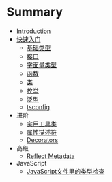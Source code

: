 # Summary

* [Introduction](README.md)
* [快速入门](part1/README.md)
    * [基础类型](part1/primitive-type.md)
    * [接口](part1/interface.md)
    * [字面量类型](part1/literal.md)
    * [函数](part1/function.md)
    * [类](part1/class.md)
    * [枚举](part1/enum.md)
    * [泛型](part1/generics.md)
    * [tsconfig](part1/tsconfig.md)
* 进阶
    * [实用工具类](part2/generics-tool.md)
    * [属性描述符](part2/property-descriptor.md)
    * [Decorators](part2/decorator.md)
* 高级
    * [Reflect Metadata](part3/reflect-metadata.md)
* JavaScript
    * [JavaScript文件里的类型检查](javascript/1.md)

